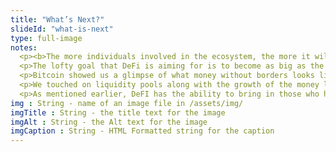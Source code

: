 ```yaml
--- 
title: "What’s Next?"
slideId: "what-is-next"
type: full-image
notes: 
  <p><b>The more individuals involved in the ecosystem, the more it will grow. Bitcoin transcends international money transfers, DeFi can do the same for financial services. The future of DeFi can include extreme growth in terms of capital locked in the DeFi ecosystem. More liquidity amounts to more competition. A robust DeFi ecosystem with easy to use tools and widespread capital availability can also help bank the unbanked.</b></p>
  <p>The lofty goal that DeFi is aiming for is to become as big as the current financial system. Again, this is the best case scenario for DeFi, but a lot needs to happen in order for the mass adoption of DeFi to become a reality. As previously mentioned, there has to be a significant amount of value and functionality offered by DeFi in order to amass enough capital to rival any traditional financial systems. If all of these challenges are met and solved, we will likely see the DeFi space continue to grow at a significant rate.</p>
  <p>Bitcoin showed us a glimpse of what money without borders looks like. DeFi has the promise to create a semi-unified financial system that completely transcends borders. This would be a monumental step toward equality, as everyone with an internet connection, including large numbers of unbanked individuals, is allowed to participate in the same system. In the developed world, most financial activities are closed off to certified brokers and traders. DeFi shatters these barriers. For the first time, you can both function without a bank while offering your own banking services.</p>
  <p>We touched on liquidity pools along with the growth of the money locked into DeFi contracts over time. There is already a good amount of capital available to receive as a DeFi loan. If more lenders get involved in these loans, there will be more competition among these lenders, driving down interest rates and benefiting the consumer. A large amount of capital within DeFi contracts will only make the ecosystem more resilient.</p>
  <p>As mentioned earlier, DeFI has the ability to bring in those who have been neglected by the banks. By offering these individuals and businesses more options and access to capital, a more equitable financial system is the result. DeFi isn't magically going to solve the needs of the unbanked overnight, but with Defi, there is more innovation in areas focused on the unbanked than ever before.</p>
img : String - name of an image file in /assets/img/
imgTitle : String - the title text for the image
imgAlt : String - the Alt text for the image
imgCaption : String - HTML Formatted string for the caption
---
```


